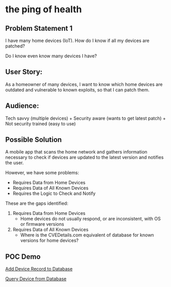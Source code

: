 # the ping of health

## Problem Statement 1

I have many home devices (IoT).
How do I know if all my devices are patched?

Do I know even know many devices I have?

## User Story:

As a homeowner of many devices, 
I want to know which home devices are outdated and vulnerable to known exploits, 
so that I can patch them.

## Audience:

Tech savvy (multiple devices)
     +
Security aware (wants to get latest patch)
     +
Not security trained (easy to use)


## Possible Solution

A mobile app that scans the home network and gathers information necessary to check if devices are updated to the latest version and notifies the user.

However, we have some problems:
* Requires Data from Home Devices
* Requires Data of All Known Devices
* Requires the Logic to Check and Notify

These are the gaps identified:
1. Requires Data from Home Devices
   - Home devices do not usually respond, or are inconsistent, with OS or firmware versions
1. Requires Data of All Known Devices
   - Where is the CVEDetails.com equivalent of database for known versions for home devices?


## POC Demo

[Add Device Record to Database](https://ping-of-health.github.io/thepingofhealth.com/add-device-update.html(target|_blank)")

[Query Device from Database](https://ping-of-health.github.io/thepingofhealth.com/get-device-update.html"(target|_blank)")

